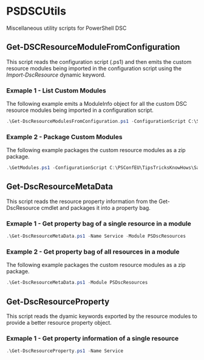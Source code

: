# PSDSCUtils
Miscellaneous utility scripts for PowerShell DSC

## Get-DSCResourceModuleFromConfiguration ##
This script reads the configuration script (.ps1) and then emits the custom resource modules being imported in the configuration script using the *Import-DscResource* dynamic keyword.

### Exmaple 1 - List Custom Modules ###
The following example emits a ModuleInfo object for all the custom DSC resource modules being imported in a configuration script.

```powershell
.\Get-DscResourceModulesFromConfiguration.ps1 -ConfigurationScript C:\Scripts\config.ps1
```

### Example 2 - Package Custom Modules ###
The following example packages the custom resource modules as a zip package.

```powershell
.\GetModules.ps1 -ConfigurationScript C:\PSConfEU\TipsTricksKnowHows\SampleConfig\VMDscDemo.ps1 -Package -PackagePath C:\Scripts\modules.zip 
```

## Get-DscResourceMetaData ##
This script reads the resource property information from the Get-DscResource cmdlet and packages it into a property bag.

### Exmaple 1 - Get property bag of a single resource in a module ###
```powershell
.\Get-DscResourceMetaData.ps1 -Name Service -Module PSDscResources
```

### Example 2 - Get property bag of all resources in a module ###
The following example packages the custom resource modules as a zip package.

```powershell
.\Get-DscResourceMetaData.ps1 -Module PSDscResources
```

## Get-DscResourceProperty ##
This script reads the dyamic keywords exported by the resource modules to provide a better resource property object.

### Exmaple 1 - Get property information of a single resource ###
```powershell
.\Get-DscResourceProperty.ps1 -Name Service
```


